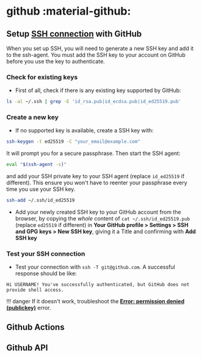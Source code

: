 # github :material-github:

## Setup [SSH connection](https://docs.github.com/en/authentication/connecting-to-github-with-ssh) with GitHub

When you set up SSH, you will need to generate a new SSH key and add it to the ssh-agent. You must add the SSH key to your account on GitHub before you use the key to authenticate.

### Check for existing keys

* First of all, check if there is any existing key supported by GitHub:
```bash
ls -al ~/.ssh | grep -E 'id_rsa.pub|id_ecdsa.pub|id_ed25519.pub' 
```

### Create a new key

* If no supported key is available, create a SSH key with:
```bash
ssh-keygen -t ed25519 -C "your_email@example.com"
```
It will prompt you for a secure passphrase. Then start the SSH agent:
```bash
eval "$(ssh-agent -s)"
```
and add your SSH private key to your SSH agent (replace `id_ed25519` if different). This ensure you won't have to reenter your passphrase every time you use your SSH key.
```bash
ssh-add ~/.ssh/id_ed25519
```
* Add your newly created SSH key to your GitHub account from the browser, by copying the _whole_ content of `cat ~/.ssh/id_ed25519.pub` (replace `ed25519` if different) in **Your GitHub profile > Settings > SSH and GPG keys > New SSH key**, giving it a Title and confirming with **Add SSH key**

### Test your SSH connection

* Test your connection with `ssh -T git@github.com`. A successful response should be like:
```
Hi USERNAME! You've successfully authenticated, but GitHub does not provide shell access.
```

!!! danger
    If it doesn't work, troubleshoot the [**Error: permission denied (publickey)**](https://docs.github.com/en/authentication/troubleshooting-ssh/error-permission-denied-publickey) error.

## Github Actions

## Github API
